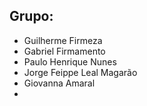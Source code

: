 ## Grupo:

- Guilherme Firmeza
- Gabriel Firmamento
- Paulo Henrique Nunes
- Jorge Feippe Leal Magarão
- Giovanna Amaral
-
